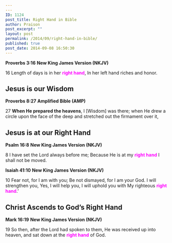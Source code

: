 ```yaml
---
---
ID: 1124
post_title: Right Hand in Bible
author: Praison
post_excerpt: ""
layout: post
permalink: /2014/09/right-hand-in-bible/
published: true
post_date: 2014-09-08 16:50:30
---
```

<strong>Proverbs 3:16</strong>
<strong> New King James Version (NKJV)</strong>

16 Length of days is in her <span style="color: #ff00ff;"><strong>right hand</strong></span>,
In her left hand riches and honor.
<h2>Jesus is our Wisdom</h2>
<strong>Proverbs 8:27</strong>
<strong>Amplified Bible (AMP)</strong>

27 <strong>When He prepared the heavens</strong>, I [Wisdom] was there; when He drew a circle upon the face of the deep and stretched out the firmament over it,
<h2><strong>Jesus is at our Right Hand</strong></h2>
<strong>Psalm 16:8</strong>
<strong> New King James Version (NKJV)</strong>

8 I have set the Lord always before me;
Because He is at my <span style="color: #ff00ff;"><strong>right hand</strong></span> I shall not be moved.

<strong>Isaiah 41:10</strong>
<strong> New King James Version (NKJV)</strong>

10 Fear not, for I am with you;
Be not dismayed, for I am your God.
I will strengthen you,
Yes, I will help you,
I will uphold you with My righteous <span style="color: #ff00ff;"><strong>right hand</strong></span>.’
<h2><strong>Christ Ascends to God’s Right Hand</strong></h2>
<strong>Mark 16:19</strong>
<strong>New King James Version (NKJV)</strong>

19 So then, after the Lord had spoken to them, He was received up into heaven, and sat down at the <span style="color: #ff00ff;"><strong>right hand</strong></span> of God.

&nbsp;